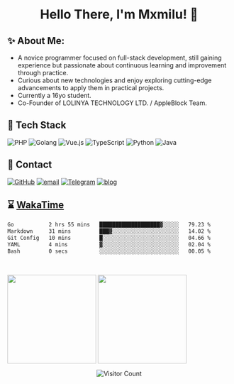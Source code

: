 <h1 align="center"> Hello There, I'm Mxmilu! 👋 </h1>

## ✨ About Me:

- A novice programmer focused on full-stack development, still gaining experience but passionate about continuous learning and improvement through practice.
- Curious about new technologies and enjoy exploring cutting-edge advancements to apply them in practical projects.
- Currently a 16yo student.
- Co-Founder of LOLINYA TECHNOLOGY LTD. / AppleBlock Team.

## 🔭 Tech Stack

![PHP](https://img.shields.io/badge/-PHP-777BB4?style=for-the-badge&logo=php&logoColor=white)
![Golang](https://img.shields.io/badge/-Golang-00ADD8?style=for-the-badge&logo=go&logoColor=white)
![Vue.js](https://img.shields.io/badge/-Vue.js-4FC08D?style=for-the-badge&logo=vue.js&logoColor=white)
![TypeScript](https://img.shields.io/badge/-TypeScript-3178C6?style=for-the-badge&logo=typescript&logoColor=white)
![Python](https://img.shields.io/badge/-Python-3776AB?style=for-the-badge&logo=python&logoColor=white)
![Java](https://img.shields.io/badge/-Java-007396?style=for-the-badge&logo=openjdk&logoColor=white)

## 🤝 Contact
[![GitHub](https://img.shields.io/badge/GitHub-%2312100E.svg?style=for-the-badge&logo=github&logoColor=white)](https://github.com/mxmilu666)
[![email](https://img.shields.io/badge/email-0078D4?style=for-the-badge&logo=maildotru&logoColor=white)](mailto:milu@milu.moe)
[![Telegram](https://img.shields.io/badge/Telegram-@Ximiawa_bot-26A5E4?style=for-the-badge&logo=telegram&logoColor=white)](https://t.me/Ximiawa_bot)
[![blog](https://img.shields.io/badge/blog-21759B?style=for-the-badge&logo=wordpress&logoColor=white)](https://milu.ink)

## ⌛️ [WakaTime](https://wakatime.com/)

<!--START_SECTION:waka-->

```txt
Go           2 hrs 55 mins   ███████████████████▓░░░░░   79.23 %
Markdown     31 mins         ███▓░░░░░░░░░░░░░░░░░░░░░   14.02 %
Git Config   10 mins         █░░░░░░░░░░░░░░░░░░░░░░░░   04.66 %
YAML         4 mins          ▓░░░░░░░░░░░░░░░░░░░░░░░░   02.04 %
Bash         0 secs          ░░░░░░░░░░░░░░░░░░░░░░░░░   00.05 %
```

<!--END_SECTION:waka-->

<br/>

<p>
    <img src="https://github-readme-stats.vercel.app/api?username=Mxmilu666&show_icons=true&show=reviews,discussions_started,discussions_answered,prs_merged,prs_merged_percentage)](https://github.com/anuraghazra/github-readme-stats" style="height: 200px;" align="center"/>
    <img src="https://github-readme-stats.vercel.app/api/top-langs/?username=Mxmilu666&layout=donut" style="height: 200px;" align="center"/>
</p>

<div align="center">
    <img src="https://count.getloli.com/@Mxmilu" alt="Visitor Count"/>
</div>